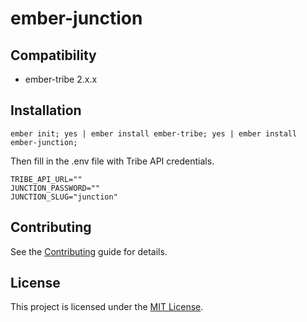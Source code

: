 # ember-junction

## Compatibility

- ember-tribe 2.x.x

## Installation

```
ember init; yes | ember install ember-tribe; yes | ember install ember-junction;
```

Then fill in the .env file with Tribe API credentials.

```
TRIBE_API_URL=""
JUNCTION_PASSWORD=""
JUNCTION_SLUG="junction"
```

## Contributing

See the [Contributing](CONTRIBUTING.md) guide for details.

## License

This project is licensed under the [MIT License](LICENSE.md).
